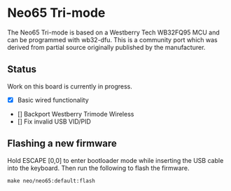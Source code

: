 # Neo65 Tri-mode
The Neo65 Tri-mode is based on a Westberry Tech WB32FQ95 MCU and can be
programmed with wb32-dfu. This is a community port which was derived from
partial source originally published by the manufacturer.

## Status
Work on this board is currently in progress.
- [x] Basic wired functionality
- [] Backport Westberry Trimode Wireless
- [] Fix invalid USB VID/PID

## Flashing a new firmware
Hold ESCAPE [0,0] to enter bootloader mode while inserting the USB cable into
the keyboard. Then run the following to flash the firmware.
```shell
make neo/neo65:default:flash
```
